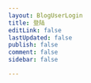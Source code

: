 ```yaml
---
layout: BlogUserLogin
title: 登陆
editLink: false
lastUpdated: false
publish: false
comment: false
sidebar: false

---
```

